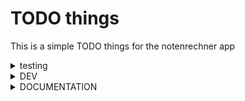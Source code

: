 # TODO things
This is a simple TODO things for the notenrechner app



<details>
<summary>testing</summary>

### /glue


##### /data_core
- init_data_core()
- load_data_from_csv()
- init_pd_dataframes()


##### /data_formats
- ntr_data_formatter / get_data_format()


##### /data_objcts
- OBJCTS


##### /data_reader
- check_data()
- read_data()
- validate_inpt_13()
- write_data()



</details>



<details>
<summary>DEV</summary>

### frontend
- add config setting to page 6_Einstellungen



### glue
- finish the function to load data
- finish the function to read data
- add initial read to startup process according to the selected setting



</details>







<details>
<summary>DOCUMENTATION</summary>

### documentation required:

### frontend (USER) -> GERMAN
- Install
- Usage



### frontend (technical)
- structure
- flowchart events



### glue
- ALL


</details>